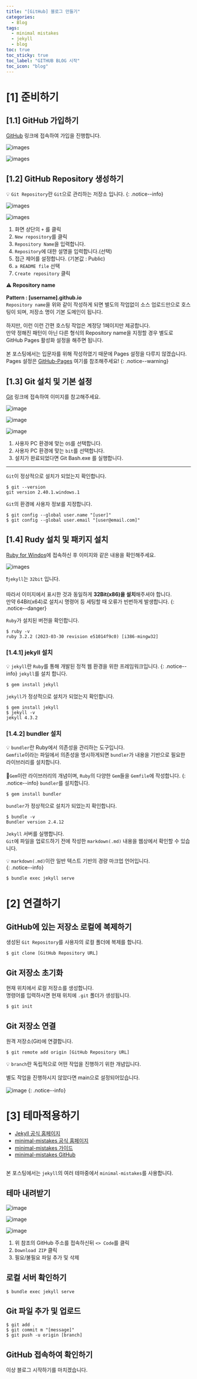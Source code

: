 ```yaml
---
title: "[GitHub] 블로그 만들기"
categories:
  - Blog
tags:
  - minimal mistakes
  - jekyll
  - blog
toc: true
toc_sticky: true
toc_label: "GITHUB BLOG 시작"
toc_icon: "blog"
---
```


# [1] 준비하기

## [1.1] GitHub 가입하기
[GitHub](https://github.com/) 링크에 접속하여 가입을 진행합니다.

![images](https://user-images.githubusercontent.com/131929869/235370616-b9b806d8-ac02-4c5f-a957-95fa0c82564f.png)

![images](https://user-images.githubusercontent.com/131929869/235370617-d309660d-de94-42a7-8ab4-5b46c035166a.png)

## [1.2] GitHub Repository 생성하기
💡 `Git Repository`란 `Git`으로 관리하는 저장소 입니다.
{: .notice--info}

![images](https://user-images.githubusercontent.com/131929869/235346950-65fa1a34-a4d1-4ba6-a723-562b47960934.png)

![images](https://user-images.githubusercontent.com/131929869/235368047-3fdaa9ef-0101-4803-9b4b-ca2e0ecc0a79.png)

1. 화면 상단의 `+` 를 클릭<br>
2. `New repository`를 클릭<br>
3. `Repository Name`을 입력합니다.
4. `Repository`에 대한 설명을 입력합니다.(선택)<br>
5. 접근 제어를 설정합니다. (기본값 : Public)<br>
6. `a README file` 선택<br>
7. `Create repository` 클릭<br>

⚠️ **Repository name**<br><br>
  **Pattern : [username].github.io**<br>
  `Repository name`을 위와 같이 작성하게 되면 별도의 작업없이 소스 업로드만으로 호스팅이 되며, 저장소 명이 기본 도메인이 됩니다.<br><br>
  하지만, 이런 이런 간편 호스팅 작업은 계정당 1페이지만 제공합니다.<br>
  만약 정해진 패턴이 아닌 다른 형식의 Repository name을 지정할 경우
  별도로 GitHub Pages 활성화 설정을 해주면 됩니다.<br><br>
  본 포스팅에서는 입문자를 위해 작성하였기 때문에 Pages 설정을 다루지 않겠습니다.<br>
  Pages 설정은 [GitHub-Pages]() 여기를 참조해주세요!
{: .notice--warning}

## [1.3] Git 설치 및 기본 설정
[Git](https://git-scm.com/) 링크에 접속하여 이미지를 참고해주세요.

![image](https://user-images.githubusercontent.com/131929869/235352976-82a9c28d-4b6a-4e09-bf3b-53eee709da4a.png)

![image](https://user-images.githubusercontent.com/131929869/235353108-26e69335-8b47-48af-a95b-45b7da0d8f7e.png)

![image](https://user-images.githubusercontent.com/131929869/235365217-633dd8c9-94ae-4dc8-80cf-565ef2325d5a.png)

1. 사용자 PC 환경에 맞는 `OS`를 선택합니다.<br>
2. 사용자 PC 환경에 맞는 `bit`를 선택합니다.
3. 설치가 완료되었다면 Git Bash.exe 를 실행합니다.

- - -

`Git`이 정상적으로 설치가 되었는지 확인합니다.

```terminal
$ git --version
git version 2.40.1.windows.1
```
`Git`의 환경에 사용자 정보를 지정합니다. 
```terminal
$ git config --global user.name "[user]"
$ git config --global user.email "[user@email.com]"
```

## [1.4] Rudy 설치 및 패키지 설치
[Ruby for Windos](https://rubyinstaller.org/downloads/)에 접속하신 후 이미지와 같은 내용을 확인해주세요.


![images](https://user-images.githubusercontent.com/131929869/235343371-475defc5-6033-4902-868e-727cfb965341.png)


❗`jekyll`는 `32bit` 입니다.<br><br>
따라서 이미지에서 표시한 것과 동일하게 **32Bit(x86)을 설치**해주셔야 합니다.<br>
만약 64Bit(x64)로 설치시 명령어 등 세팅할 때 오류가 빈번하게 발생합니다.
{: .notice--danger}

`Ruby`가 설치된 버전을 확인합니다.
```terminal
$ ruby -v
ruby 3.2.2 (2023-03-30 revision e51014f9c0) [i386-mingw32]
```


### [1.4.1] jekyll 설치
💡 `jekyll`란 `Ruby`를 통해 개발된 정적 웹 환경을 위한 프레임워크입니다.
{: .notice--info}
`jekyll`를 설치 합니다.
```terminal
$ gem install jekyll
```
`jekyll`가 정상적으로 설치가 되었는지 확인합니다.
```terminal
$ gem install jekyll
$ jekyll -v
jekyll 4.3.2
```

### [1.4.2] bundler 설치
💡 `bundler`란 Ruby에서 의존성을 관리하는 도구입니다.<br>
`Gemfile`이라는 파일에서 의존성을 명시하게되면 `bundler`가 내용을 기반으로 필요한 라이브러리를 설치합니다.<br><br>
💭`Gem`이란 라이브러리의 개념이며, `Ruby`의 다양한 `Gem`들을 `Gemfile`에 작성합니다.
{: .notice--info}
`bundler`를 설치합니다.
```terminal
$ gem install bundler
```
`bundler`가 정상적으로 설치가 되었는지 확인합니다.
```terminal
$ bundle -v
Bundler version 2.4.12
```
`Jekyll` 서버를 실행합니다.<br>
`Git`에 파일을 업로드하기 전에 작성한 `markdown(.md)` 내용을 웹상에서 확인할 수 있습니다.

💡 `markdown(.md)`이란 일반 텍스트 기반의 경량 마크업 언어입니다.<br>
{: .notice--info}
```terminal
$ bundle exec jekyll serve
```


# [2] 연결하기
## GitHub에 있는 저장소 로컬에 복제하기
생성된 `Git Repository`를 사용자의 로컬 폴더에 복제를 합니다.
```terminal
$ git clone [GitHub Repository URL]
```
## Git 저장소 초기화 
현재 위치에서 로컬 저장소를 생성합니다.<br>
명령어를 입력하시면 현재 위치에 `.git` 폴더가 생성됩니다.
```terminal
$ git init
```
## Git 저장소 연결
원격 저장소(Git)에 연결합니다.
```terminal
$ git remote add origin [GitHub Repository URL]
```
💡 `branch`란 독립적으로 어떤 작업을 진행하기 위한 개념입니다.<br><br>
별도 작업을 진행하시지 않았다면 main으로 설정되어있습니다.<br><br>
![image](https://user-images.githubusercontent.com/131929869/235367439-79aaebf9-66f9-4c11-a970-b58eaed155fd.png)
{: .notice--info}

# [3] 테마적용하기
* [Jekyll 공식 홈페이지](http://jekyllthemes.org/)<br>
* [minimal-mistakes 공식 홈페이지](https://mmistakes.github.io/minimal-mistakes/)<br>
* [minimal-mistakes 가이드](https://mmistakes.github.io/minimal-mistakes/docs/quick-start-guide/)<br>
* [minimal-mistakes GitHub](https://github.com/mmistakes/minimal-mistakes)<br><br>

본 포스팅에서는 `jekyll`의 여러 테마중에서 `minimal-mistakes`를 사용합니다.<br>

## 테마 내려받기
![image](https://user-images.githubusercontent.com/131929869/235369047-668ad14d-8d7f-4d70-a8de-bc568eb830d1.png)

![image](https://user-images.githubusercontent.com/131929869/235370209-6a2da26a-d055-418e-b884-4b1ad0419a88.png)

![image](https://user-images.githubusercontent.com/131929869/235370210-d8605370-f9e7-4ca7-adcb-5b1d20971df6.png)

1. 위 참조의 GitHub 주소를 접속하신뒤 `<> Code`를 클릭
2. `Download ZIP` 클릭
3. 필요/불필요 파일 추가 및 삭제

## 로컬 서버 확인하기
```terminal
$ bundle exec jekyll serve
```

## Git 파일 추가 및 업로드
```terminal
$ git add .
$ git commit m "[message]"
$ git push -u origin [branch]
```

## GitHub 접속하여 확인하기

이상 블로그 시작하기를 마치겠습니다.